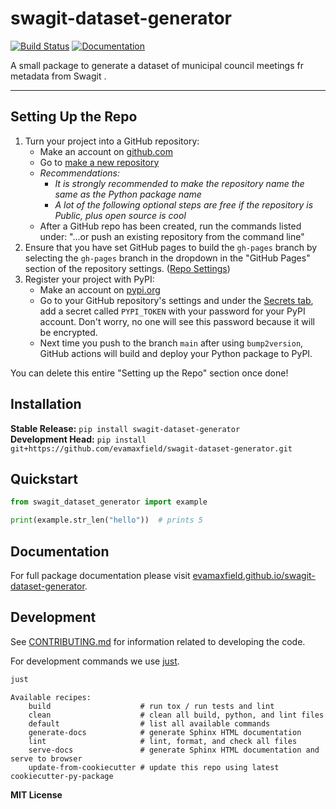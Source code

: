 # swagit-dataset-generator

[![Build Status](https://github.com/evamaxfield/swagit-dataset-generator/workflows/Build/badge.svg)](https://github.com/evamaxfield/swagit-dataset-generator/actions)
[![Documentation](https://github.com/evamaxfield/swagit-dataset-generator/workflows/Documentation/badge.svg)](https://swagit-dataset-generator.github.io/swagit-dataset-generator)

A small package to generate a dataset of municipal council meetings fr metadata from Swagit .

---

## Setting Up the Repo

1. Turn your project into a GitHub repository:
    - Make an account on [github.com](https://github.com)
    - Go to [make a new repository](https://github.com/new)
    - _Recommendations:_
        - _It is strongly recommended to make the repository name the same as the Python
            package name_
        - _A lot of the following optional steps are *free* if the repository is Public,
            plus open source is cool_
    - After a GitHub repo has been created, run the commands listed under:
        "...or push an existing repository from the command line"
2. Ensure that you have set GitHub pages to build the `gh-pages` branch by selecting the
   `gh-pages` branch in the dropdown in the "GitHub Pages" section of the
   repository settings.
   ([Repo Settings](https://github.com/evamaxfield/swagit-dataset-generator/settings))
3. Register your project with PyPI:
    - Make an account on [pypi.org](https://pypi.org)
    - Go to your GitHub repository's settings and under the
      [Secrets tab](https://github.com/evamaxfield/swagit-dataset-generator/settings/secrets/actions),
      add a secret called `PYPI_TOKEN` with your password for your PyPI account.
      Don't worry, no one will see this password because it will be encrypted.
    - Next time you push to the branch `main` after using `bump2version`, GitHub
      actions will build and deploy your Python package to PyPI.

You can delete this entire "Setting up the Repo" section once done!

## Installation

**Stable Release:** `pip install swagit-dataset-generator`<br>
**Development Head:** `pip install git+https://github.com/evamaxfield/swagit-dataset-generator.git`

## Quickstart

```python
from swagit_dataset_generator import example

print(example.str_len("hello"))  # prints 5
```

## Documentation

For full package documentation please visit [evamaxfield.github.io/swagit-dataset-generator](https://evamaxfield.github.io/swagit-dataset-generator).

## Development

See [CONTRIBUTING.md](CONTRIBUTING.md) for information related to developing the code.

For development commands we use [just](https://github.com/casey/just).

```bash
just
```
```
Available recipes:
    build                    # run tox / run tests and lint
    clean                    # clean all build, python, and lint files
    default                  # list all available commands
    generate-docs            # generate Sphinx HTML documentation
    lint                     # lint, format, and check all files
    serve-docs               # generate Sphinx HTML documentation and serve to browser
    update-from-cookiecutter # update this repo using latest cookiecutter-py-package
```

**MIT License**
